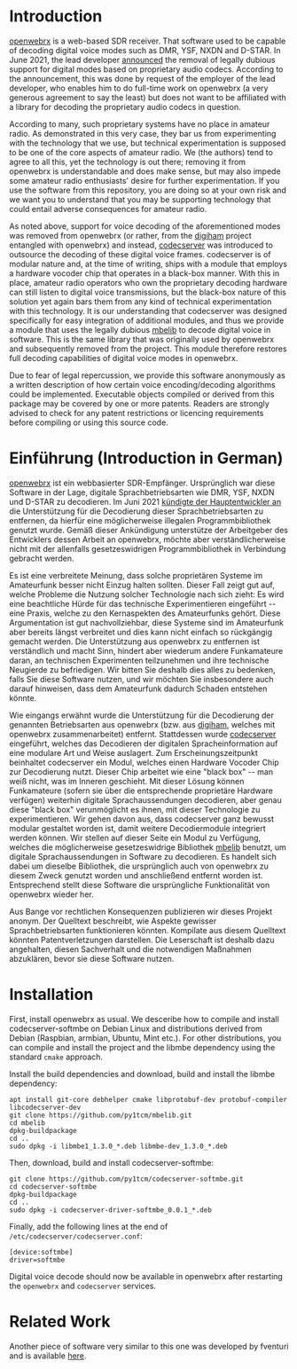 Introduction
============

[openwebrx](https://www.openwebrx.de/) is a web-based SDR receiver. That software used to be capable of decoding digital voice modes such as DMR, YSF, NXDN and D-STAR. In June 2021, the lead developer [announced](https://groups.io/g/openwebrx/message/3487) the removal of legally dubious support for digital modes based on proprietary audio codecs. According to the announcement, this was done by request of the employer of the lead developer, who enables him to do full-time work on openwebrx (a very generous agreement to say the least) but does not want to be affiliated with a library for decoding the proprietary audio codecs in question.

According to many, such proprietary systems have no place in amateur radio. As demonstrated in this very case, they bar us from experimenting with the technology that we use, but technical experimentation is supposed to be one of the core aspects of amateur radio. We (the authors) tend to agree to all this, yet the technology is out there; removing it from openwebrx is understandable and does make sense, but may also impede some amateur radio enthusiasts' desire for further experimentation. If you use the software from this repository, you are doing so at your own risk and we want you to understand that you may be supporting technology that could entail adverse consequences for amateur radio.

As noted above, support for voice decoding of the aforementioned modes was removed from openwebrx (or rather, from the [digiham](https://github.com/jketterl/digiham/) project entangled with openwebrx) and instead, [codecserver](https://github.com/jketterl/codecserver) was introduced to outsource the decoding of these digital voice frames. codecserver is of modular nature and, at the time of writing, ships with a module that employs a hardware vocoder chip that operates in a black-box manner. With this in place, amateur radio operators who own the proprietary decoding hardware can still listen to digital voice transmissions, but the black-box nature of this solution yet again bars them from any kind of technical experimentation with this technology. It is our understanding that codecserver was designed specifically for easy integration of additional modules, and thus we provide a module that uses the legally dubious [mbelib](https://github.com/szechyjs/mbelib) to decode digital voice in software. This is the same library that was originally used by openwebrx and subsequently removed from the project. This module therefore restores full decoding capabilities of digital voice modes in openwebrx.

Due to fear of legal repercussion, we provide this software anonymously as a written description of how certain voice encoding/decoding algorithms could be implemented.  Executable objects compiled or derived from this package may be covered by one or more patents. Readers are strongly advised to check for any patent restrictions or licencing requirements before compiling or using this source code.

Einführung (Introduction in German)
===================================


[openwebrx](https://www.openwebrx.de/) ist ein webbasierter SDR-Empfänger. Ursprünglich war diese Software in der Lage, digitale Sprachbetriebsarten wie DMR, YSF, NXDN und D-STAR zu decodieren. Im Juni 2021 [kündigte der Hauptentwickler an](https://groups.io/g/openwebrx/message/3487) die Unterstützung für die Decodierung dieser Sprachbetriebsarten zu entfernen, da hierfür eine möglicherweise illegalen Programmbibliothek genutzt wurde. Gemäß dieser Ankündigung unterstütze der Arbeitgeber des Entwicklers dessen Arbeit an openwebrx, möchte aber verständlicherweise nicht mit der allenfalls gesetzeswidrigen Programmbibliothek in Verbindung gebracht werden.

Es ist eine verbreitete Meinung, dass solche proprietären Systeme im Amateurfunk besser nicht Einzug halten sollten. Dieser Fall zeigt gut auf, welche Probleme die Nutzung solcher Technologie nach sich zieht: Es wird eine beachtliche Hürde für das technische Experimentieren eingeführt -- eine Praxis, welche zu den Kernaspekten des Amateurfunks gehört. Diese Argumentation ist gut nachvollziehbar, diese Systeme sind im Amateurfunk aber bereits längst verbreitet und dies kann nicht einfach so rückgängig gemacht werden. Die Unterstützung aus openwebrx zu entfernen ist verständlich und macht Sinn, hindert aber wiederum andere Funkamateure daran, an technischen Experimenten teilzunehmen und ihre technische Neugierde zu befriedigen. Wir bitten Sie deshalb dies alles zu bedenken, falls Sie diese Software nutzen, und wir möchten Sie insbesondere auch darauf hinweisen, dass dem Amateurfunk dadurch Schaden entstehen könnte.

Wie eingangs erwähnt wurde die Unterstützung für die Decodierung der genannten Betriebsarten aus openwebrx (bzw. aus [digiham](https://github.com/jketterl/digiham/), welches mit openwebrx zusammenarbeitet) entfernt. Stattdessen wurde [codecserver](https://github.com/jketterl/codecserver) eingeführt, welches das Decodieren der digitalen Spracheinformation auf eine modulare Art und Weise auslagert. Zum Erscheinungszeitpunkt beinhaltet codecserver ein Modul, welches einen Hardware Vocoder Chip zur Decodierung nutzt. Dieser Chip arbeitet wie eine "black box" -- man weiß nicht, was im Inneren geschieht. Mit dieser Lösung können Funkamateure (sofern sie über die entsprechende proprietäre Hardware verfügen) weiterhin digitale Sprachaussendungen decodieren, aber genau diese "black box" verunmöglicht es ihnen, mit dieser Technologie zu experimentieren. Wir gehen davon aus, dass codecserver ganz bewusst modular gestaltet worden ist, damit weitere Decodiermodule integriert werden können. Wir stellen auf dieser Seite ein Modul zu Verfügung, welches die möglicherweise gesetzeswidrige Bibliothek [mbelib](https://github.com/szechyjs/mbelib) benutzt, um digitale Sprachaussendungen in Software zu decodieren. Es handelt sich dabei um dieselbe Bibliothek, die ursprünglich auch von openwebrx zu diesem Zweck genutzt worden und anschließend entfernt worden ist. Entsprechend stellt diese Software die ursprüngliche Funktionalität von openwebrx wieder her.

Aus Bange vor rechtlichen Konsequenzen publizieren wir dieses Projekt anonym. Der Quelltext beschreibt, wie Aspekte gewisser Sprachbetriebsarten funktionieren könnten. Kompilate aus diesem Quelltext könnten Patentverletzungen darstellen. Die Leserschaft ist deshalb dazu angehalten, diesen Sachverhalt und die notwendigen Maßnahmen abzuklären, bevor sie diese Software nutzen.


Installation
============

First, install openwebrx as usual. We desceribe how to compile and install codecserver-softmbe on Debian Linux and distributions derived from Debian (Raspbian, armbian, Ubuntu, Mint etc.). For other distributions, you can compile and install the project and the libmbe dependency using the standard `cmake` approach.

Install the build dependencies and download, build and install the libmbe dependency:
```
apt install git-core debhelper cmake libprotobuf-dev protobuf-compiler libcodecserver-dev
git clone https://github.com/py1tcm/mbelib.git
cd mbelib
dpkg-buildpackage
cd ..
sudo dpkg -i libmbe1_1.3.0_*.deb libmbe-dev_1.3.0_*.deb
```

Then, download, build and install codecserver-softmbe:
```
git clone https://github.com/py1tcm/codecserver-softmbe.git
cd codecserver-softmbe
dpkg-buildpackage
cd ..
sudo dpkg -i codecserver-driver-softmbe_0.0.1_*.deb
```

Finally, add the following lines at the end of `/etc/codecserver/codecserver.conf`:
```
[device:softmbe]
driver=softmbe
```

Digital voice decode should now be available in openwebrx after restarting the `openwebrx` and `codecserver` services.

Related Work
============

Another piece of software very similar to this one was developed by fventuri and is available [here](https://github.com/fventuri/codecserver-mbelib-module).
